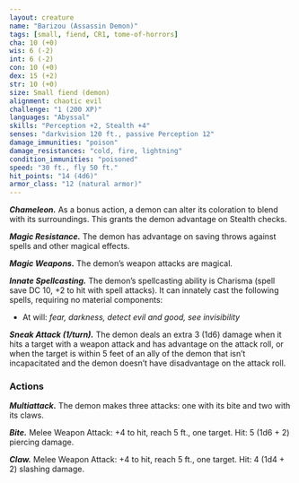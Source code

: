 ```yaml
---
layout: creature
name: "Barizou (Assassin Demon)"
tags: [small, fiend, CR1, tome-of-horrors]
cha: 10 (+0)
wis: 6 (-2)
int: 6 (-2)
con: 10 (+0)
dex: 15 (+2)
str: 10 (+0)
size: Small fiend (demon)
alignment: chaotic evil
challenge: "1 (200 XP)"
languages: "Abyssal"
skills: "Perception +2, Stealth +4"
senses: "darkvision 120 ft., passive Perception 12"
damage_immunities: "poison"
damage_resistances: "cold, fire, lightning"
condition_immunities: "poisoned"
speed: "30 ft., fly 50 ft."
hit_points: "14 (4d6)"
armor_class: "12 (natural armor)"
---
```


***Chameleon.*** As a bonus action, a demon can alter its coloration to blend
with its surroundings. This grants the demon advantage on Stealth checks.

***Magic Resistance.*** The demon has advantage on saving throws against
spells and other magical effects.

***Magic Weapons.*** The demon’s weapon attacks are magical.

***Innate Spellcasting.*** The demon’s spellcasting ability is Charisma (spell save DC 10, +2 to hit with spell attacks). It can innately cast the following spells, requiring no material components:

* At will: <i>fear, darkness, detect evil and good, see invisibility</i>

***Sneak Attack (1/turn).*** The demon deals an extra 3 (1d6) damage
when it hits a target with a weapon attack and has advantage on the attack
roll, or when the target is within 5 feet of an ally of the demon that isn’t
incapacitated and the demon doesn’t have disadvantage on the attack roll.

### Actions

***Multiattack.*** The demon makes three attacks: one with its bite and two
with its claws.

***Bite.*** Melee Weapon Attack: +4 to hit, reach 5 ft., one target. Hit: 5 (1d6 + 2) piercing damage.

***Claw.*** Melee Weapon Attack: +4 to hit, reach 5 ft., one target. Hit: 4 (1d4 + 2) slashing damage.
